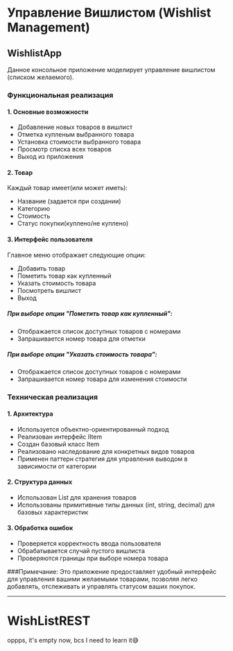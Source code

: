 # Управление Вишлистом (Wishlist Management)
## WishlistApp
Данное консольное приложение моделирует управление вишлистом (списком желаемого). 

### Функциональная реализация
#### 1. Основные возможности
- Добавление новых товаров в вишлист
- Отметка купленым выбранного товара
- Установка стоимости выбранного товара
- Просмотр списка всех товаров
- Выход из приложения
  
#### 2. Товар
Каждый товар имеет(или может иметь):
- Название (задается при создании)
- Категорию
- Стоимость
- Статус покупки(куплено/не куплено)

#### 3. Интерфейс пользователя
Главное меню отображает следующие опции:
- Добавить товар
- Пометить товар как купленный
- Указать стоимость товара
- Посмотреть вишлист
- Выход

##### При выборе опции "Пометить товар как купленный":
- Отображается список доступных товаров с номерами
- Запрашивается номер товара для отметки
  
##### При выборе опции "Указать стоимость товара":
- Отображается список доступных товаров с номерами
- Запрашивается номер товара для изменения стоимости

### Техническая реализация
#### 1. Архитектура
- Используется объектно-ориентированный подход
- Реализован интерфейс IItem
- Создан базовый класс Item
- Реализовано наследование для конкретных видов товаров
- Применен паттерн стратегия для управления выводом в зависимости от категории

#### 2. Структура данных
- Использован List<IItem> для хранения товаров
- Использованы примитивные типы данных (int, string, decimal) для базовых характеристик

#### 3. Обработка ошибок
- Проверяется корректность ввода пользователя
- Обрабатывается случай пустого вишлиста
- Проверяются границы при выборе номера товара

###Примечание: 
Это приложение предоставляет удобный интерфейс для управления вашими желаемыми товарами, позволяя легко добавлять, отслеживать и управлять статусом ваших покупок.

---
# WishListREST
oppps, it's empty now, bcs I need to learn it😅
